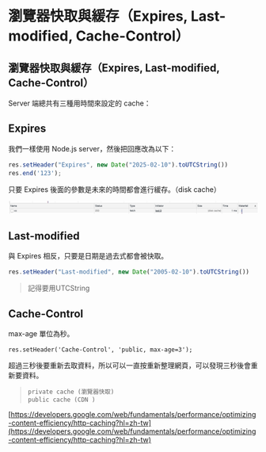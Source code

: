 # 瀏覽器快取與緩存（Expires, Last-modified, Cache-Control）

## 瀏覽器快取與緩存（Expires, Last-modified, Cache-Control）

Server 端總共有三種用時間來設定的 cache：

## Expires

我們一樣使用 Node.js server，然後把回應改為以下：

```javascript
res.setHeader("Expires", new Date("2025-02-10").toUTCString())
res.end('123');
```

只要 Expires 後面的參數是未來的時間都會進行緩存。（disk cache）

![](<.gitbook/assets/螢幕快照 2019-07-03 下午6.19.27.png>)

## Last-modified

與 Expires 相反，只要是日期是過去式都會被快取。

```javascript
res.setHeader("Last-modified", new Date("2005-02-10").toUTCString())
```

> 記得要用UTCString

## Cache-Control

max-age 單位為秒。

```
res.setHeader('Cache-Control', 'public, max-age=3');
```

超過三秒後要重新去取資料，所以可以一直按重新整理網頁，可以發現三秒後會重新要資料。

> ```
> private cache (瀏覽器快取)
> public cache (CDN )
> ```

[https://developers.google.com/web/fundamentals/performance/optimizing-content-efficiency/http-caching?hl=zh-tw](https://developers.google.com/web/fundamentals/performance/optimizing-content-efficiency/http-caching?hl=zh-tw)
